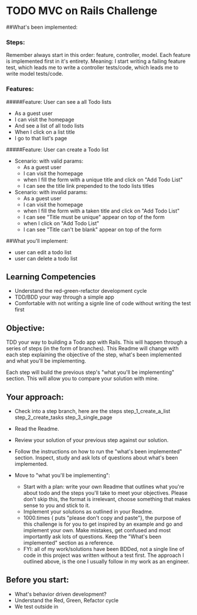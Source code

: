 # TODO MVC on Rails Challenge


##What's been implemented:
### Steps:
Remember always start in this order: feature, controller, model. Each feature is implemented first in it's entirety. Meaning: I start writing a failing feature test, which leads me to write a controller tests/code, which leads me to write model tests/code.
### Features:
#####Feature: User can see a all Todo lists

- As a guest user
- I can visit the homepage
- And see a list of all todo lists
- When I click on a list title
- I go to that list's page


#####Feature: User can create a Todo list

- Scenario: with valid params:
  - As a guest user
  - I can visit the homepage
  - when I fill the form with a unique title  and click on "Add Todo List"
  - I can see the title link prepended to the todo lists titles
- Scenario: with invalid params:
  - As a guest user
  - I can visit the homepage
  - when I fill the form with a taken title and click on "Add Todo List"
  - I can see "Title must be unique" appear on top of the form
  - when I click on "Add Todo List"
  - I can see "Title can't be blank" appear on top of the form



##What you'll implement:
  - user can edit a todo list
  - user can delete a todo list

## Learning Competencies
- Understand the red-green-refactor development cycle
- TDD/BDD your way through a simple app
- Comfortable with not writing a signle line of code without writing the test first

## Objective:
TDD your way to building a Todo app with Rails. This will happen through a series of steps (in the form of branches). This Readme will change with each step explaining the objective of the step, what's been implemented and what you'll be implementing.

Each step will build the previous step's "what you'll be implementing" section. This will allow you to compare your solution with mine.

## Your approach:
- Check into a step branch, here are the steps
  step_1_create_a_list
  step_2_create_tasks
  step_3_single_page

- Read the Readme.
- Review your solution of your previous step against our solution.
- Follow the instructions on how to run the "what's been implemented" section. Inspect, study and ask lots of questions about what's been implemented.
- Move to "what you'll be implementing":
  - Start with a plan: write your own Readme that outlines what you're about todo and the steps you'll take to meet your objectives. Please don't skip this, the format is irrelevant, choose something that makes sense to you and stick to it.
  - Implement your solutions as outlined in your Readme.
  - 1000.times { puts "please don't copy and paste"}, the purpose of this challenge is for you to get inspired by an example and go and implement your own. Make mistakes, get confused and most importantly ask lots of questions. Keep the "What's been implemented" section as a reference.
  - FYI: all of my work/solutions have been BDDed, not a single line of code in this project was written without a test first. The approach I outlined above, is the one I usually follow in my work as an engineer.

## Before you start:
  - What's behavior driven development?
  - Understand the Red, Green, Refactor cycle
  - We test outside in
